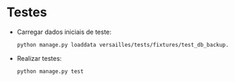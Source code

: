 # Testes

- Carregar dados iniciais de teste:

    ```bash
    python manage.py loaddata versailles/tests/fixtures/test_db_backup.json
    ```

- Realizar testes:
    
    ```bash
    python manage.py test
    ```
